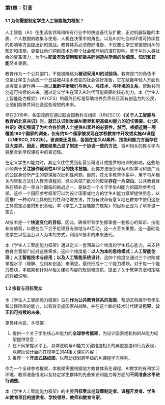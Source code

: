 ### **第1章：引言**

#### **1.1 为何需要制定学生人工智能能力框架？**

人工智能（AI）在生活各领域和所有行业中的快速迭代与扩散，正对机器智能的本质、个人数据的收集与使用、人机在决策中的角色，以及AI对社会和环境可持续性的影响等方面提出新的挑战。教育体系必须做好准备，不仅要让学生掌握使用AI的知识和技能，更要让他们洞察技术对整个社会和环境的潜在影响。鉴于AI对人类社会的变革潜力，为学生**配备有效使用和积极共同创造AI所需的价值观、知识和技能**至关重要。

教育作为一个公共部门，不能被降格为**被动采用AI的试验场**。教育部门的角色不仅是让学生为适应一个日益被AI技术改变的社会做好准备，它在赋能年轻人方面也发挥着关键作用——通过**重新平衡我们与他人、与技术、与环境的关系**，帮助共同创造可持续的未来。通过定义学生在深入AI时代可能需要的核心能力，本《学生人工智能能力框架》（AI CFS）的最终目标是帮助培养负责任且富有创造力的公民，让他们能够共同创造这些理想的未来。

早在2019年，各国政府在通过联合国教科文组织（UNESCO）**《关于人工智能与教育的北京共识》**时，就已认识到发展AI素养和更高级AI能力的迫切需要。《北京共识》确实强调了为社会各阶层人士提供AI素养的必要性。然而，根据近期一项覆盖190个国家的调查，仅有约15个国家被发现在学校教育中开发或实施AI课程（UNESCO, 2022b）。该调查还发现，各国在定义AI素养、技能和能力方面存在巨大差异。因此，调查结果凸显了**制定一个协调一致的方法**，将AI相关的教与学内容整合到学校课程中的紧迫性。

在定义学生AI能力时，其定义往往受到私营公司设计或提供的培训的影响，这些培训倾向于**关注操作逐利性AI平台的技术技能**。此类方法很少涉及AI对学习和更广泛的公民身份所产生的更深层次批判性问题。目前，在太多教育体系中，用于将AI相关内容和方法引入教育课程的、经公共部门批准的框架**存在一片空白**。公共教育体系在填补这一空白时面临的挑战之一，是缺乏一个关于学生AI能力的国际参考框架。这样一个国际参考框架可以为设计国家或地方的学生AI能力框架提供信息，从而推广一种对AI工具的批判性和伦理方法，并为有效和有意义地在教育中使用这些工具奠定必要的知识基础。本《学生人工智能能力框架》的目标正是为了填补这一空白。

AI技术是一个**快速变化的目标**。因此，确保所有学生都掌握一套核心的知识、技能和价值观，以便在当下合乎伦理且有效地与AI互动，这一点至关重要。这一基础能使学生以恰当且以人为本的方式，利用AI技术的未来迭代。

本《学生人工智能能力框架》通过定义一套涵盖四个维度的学生核心能力，来支持教育主管部门应对这些需求。这四个维度是：**以人为本的思维模式；人工智能伦理；人工智能技术与应用；以及人工智能系统设计**。这四个维度又通过三个进阶或掌握水平（理解、应用和创造）来阐述，最终形成十二个能力模块。对于每一个能力模块，本框架都针对AI相关课程内容的规划和提供，提出了关于教学方法和策略的详细说明。

#### **1.2 宗旨与目标受众**

本《学生人工智能能力框架》旨在**作为公共教育体系的指南**，帮助其构建所有学生和公民所需的能力，以有效实施国家AI战略，并在这个新的技术时代建设**包容、公正和可持续的未来**。

更具体地说，本框架：
1.  提供一个关于学生核心AI能力的**全球参考框架**，为设计国家或机构的AI能力框架提供信息；
2.  在不同掌握水平上，具体说明与AI能力关键维度相关的典型态度和行为表现，以帮助设计面向在校学生的AI相关课程内容；
3.  推荐一个**开放式路线图**，以帮助规划跨年级的AI课程学习序列。

作为一个全球参考框架，本框架需要根据地方教育体系在课程、AI教学的有利学习环境、教师准备情况以及特定学生群体的先备知识和能力等方面的**不同准备水平进行调整**。

本《学生人工智能能力框架》的主要**目标受众**是**政策制定者、课程开发者、学生AI教育项目的提供者、学校领导、教师和教育专家**。
